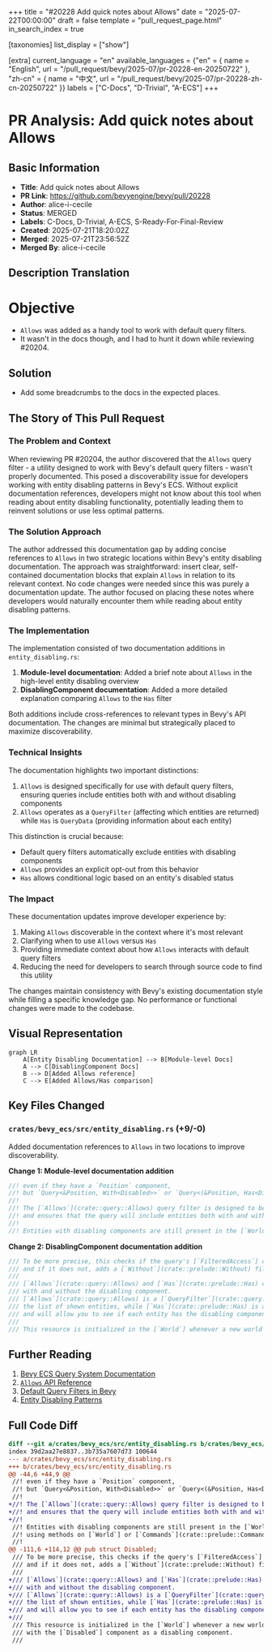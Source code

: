 +++
title = "#20228 Add quick notes about Allows"
date = "2025-07-22T00:00:00"
draft = false
template = "pull_request_page.html"
in_search_index = true

[taxonomies]
list_display = ["show"]

[extra]
current_language = "en"
available_languages = {"en" = { name = "English", url = "/pull_request/bevy/2025-07/pr-20228-en-20250722" }, "zh-cn" = { name = "中文", url = "/pull_request/bevy/2025-07/pr-20228-zh-cn-20250722" }}
labels = ["C-Docs", "D-Trivial", "A-ECS"]
+++

# PR Analysis: Add quick notes about Allows

## Basic Information
- **Title**: Add quick notes about Allows
- **PR Link**: https://github.com/bevyengine/bevy/pull/20228
- **Author**: alice-i-cecile
- **Status**: MERGED
- **Labels**: C-Docs, D-Trivial, A-ECS, S-Ready-For-Final-Review
- **Created**: 2025-07-21T18:20:02Z
- **Merged**: 2025-07-21T23:56:52Z
- **Merged By**: alice-i-cecile

## Description Translation
# Objective

- `Allows` was added as a handy tool to work with default query filters.
- It wasn't in the docs though, and I had to hunt it down while reviewing #20204.

## Solution

- Add some breadcrumbs to the docs in the expected places.

## The Story of This Pull Request

### The Problem and Context
When reviewing PR #20204, the author discovered that the `Allows` query filter - a utility designed to work with Bevy's default query filters - wasn't properly documented. This posed a discoverability issue for developers working with entity disabling patterns in Bevy's ECS. Without explicit documentation references, developers might not know about this tool when reading about entity disabling functionality, potentially leading them to reinvent solutions or use less optimal patterns.

### The Solution Approach
The author addressed this documentation gap by adding concise references to `Allows` in two strategic locations within Bevy's entity disabling documentation. The approach was straightforward: insert clear, self-contained documentation blocks that explain `Allows` in relation to its relevant context. No code changes were needed since this was purely a documentation update. The author focused on placing these notes where developers would naturally encounter them while reading about entity disabling patterns.

### The Implementation
The implementation consisted of two documentation additions in `entity_disabling.rs`:

1. **Module-level documentation**: Added a brief note about `Allows` in the high-level entity disabling overview
2. **DisablingComponent documentation**: Added a more detailed explanation comparing `Allows` to the `Has` filter

Both additions include cross-references to relevant types in Bevy's API documentation. The changes are minimal but strategically placed to maximize discoverability.

### Technical Insights
The documentation highlights two important distinctions:

1. `Allows` is designed specifically for use with default query filters, ensuring queries include entities both with and without disabling components
2. `Allows` operates as a `QueryFilter` (affecting which entities are returned) while `Has` is `QueryData` (providing information about each entity)

This distinction is crucial because:
- Default query filters automatically exclude entities with disabling components
- `Allows` provides an explicit opt-out from this behavior
- `Has` allows conditional logic based on an entity's disabled status

### The Impact
These documentation updates improve developer experience by:
1. Making `Allows` discoverable in the context where it's most relevant
2. Clarifying when to use `Allows` versus `Has`
3. Providing immediate context about how `Allows` interacts with default query filters
4. Reducing the need for developers to search through source code to find this utility

The changes maintain consistency with Bevy's existing documentation style while filling a specific knowledge gap. No performance or functional changes were made to the codebase.

## Visual Representation

```mermaid
graph LR
    A[Entity Disabling Documentation] --> B[Module-level Docs]
    A --> C[DisablingComponent Docs]
    B --> D[Added Allows reference]
    C --> E[Added Allows/Has comparison]
```

## Key Files Changed

### `crates/bevy_ecs/src/entity_disabling.rs` (+9/-0)
Added documentation references to `Allows` in two locations to improve discoverability.

**Change 1: Module-level documentation addition**
```rust
//! even if they have a `Position` component,
//! but `Query<&Position, With<Disabled>>` or `Query<(&Position, Has<Disabled>)>` will see them.
//!
//! The [`Allows`](crate::query::Allows) query filter is designed to be used with default query filters,
//! and ensures that the query will include entities both with and without the specified disabling component.
//!
//! Entities with disabling components are still present in the [`World`] and can be accessed directly,
```

**Change 2: DisablingComponent documentation addition**
```rust
/// To be more precise, this checks if the query's [`FilteredAccess`] contains the component,
/// and if it does not, adds a [`Without`](crate::prelude::Without) filter for that component to the query.
///
/// [`Allows`](crate::query::Allows) and [`Has`](crate::prelude::Has) can be used to include entities
/// with and without the disabling component.
/// [`Allows`](crate::query::Allows) is a [`QueryFilter`](crate::query::QueryFilter) and will simply change
/// the list of shown entities, while [`Has`](crate::prelude::Has) is a [`QueryData`](crate::query::QueryData)
/// and will allow you to see if each entity has the disabling component or not.
///
/// This resource is initialized in the [`World`] whenever a new world is created,
```

## Further Reading
1. [Bevy ECS Query System Documentation](https://bevyengine.org/learn/book/ecs/queries/)
2. [`Allows` API Reference](https://docs.rs/bevy_ecs/latest/bevy_ecs/query/struct.Allows.html)
3. [Default Query Filters in Bevy](https://docs.rs/bevy_ecs/latest/bevy_ecs/query/struct.Query.html#default-query-filters)
4. [Entity Disabling Patterns](https://github.com/bevyengine/bevy/blob/main/crates/bevy_ecs/src/entity_disabling.rs)

## Full Code Diff
```diff
diff --git a/crates/bevy_ecs/src/entity_disabling.rs b/crates/bevy_ecs/src/entity_disabling.rs
index 39d2aa27e8837..3b735a7607d73 100644
--- a/crates/bevy_ecs/src/entity_disabling.rs
+++ b/crates/bevy_ecs/src/entity_disabling.rs
@@ -44,6 +44,9 @@
 //! even if they have a `Position` component,
 //! but `Query<&Position, With<Disabled>>` or `Query<(&Position, Has<Disabled>)>` will see them.
 //!
+//! The [`Allows`](crate::query::Allows) query filter is designed to be used with default query filters,
+//! and ensures that the query will include entities both with and without the specified disabling component.
+//!
 //! Entities with disabling components are still present in the [`World`] and can be accessed directly,
 //! using methods on [`World`] or [`Commands`](crate::prelude::Commands).
 //!
@@ -111,6 +114,12 @@ pub struct Disabled;
 /// To be more precise, this checks if the query's [`FilteredAccess`] contains the component,
 /// and if it does not, adds a [`Without`](crate::prelude::Without) filter for that component to the query.
 ///
+/// [`Allows`](crate::query::Allows) and [`Has`](crate::prelude::Has) can be used to include entities
+/// with and without the disabling component.
+/// [`Allows`](crate::query::Allows) is a [`QueryFilter`](crate::query::QueryFilter) and will simply change
+/// the list of shown entities, while [`Has`](crate::prelude::Has) is a [`QueryData`](crate::query::QueryData)
+/// and will allow you to see if each entity has the disabling component or not.
+///
 /// This resource is initialized in the [`World`] whenever a new world is created,
 /// with the [`Disabled`] component as a disabling component.
 ///
```